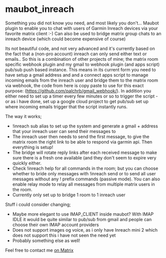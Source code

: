 # maubot_inreach
Something you did not know you need, and most likely you don't... Maubot plugin to enable you to chat with users of Garmin Inreach devices via your favorite matrix client :-) Can also be used to bridge matrix group chats to an inreach device (which could become expensive of course)


Its not beautiful code, and not very advanced and it's currently based on the fact that a (non-pro account) inreach can only send either text or emails.. So this is a combination of other projects of mine; the matrix room specific webhook plugin and my gmail to webhook plugin (and apps script) pub/sub push based instance. This means in its current form you need to have setup a gmail address and and a connect apps script to manage incoming emails from the inreach user and bridge them to the matrix room via webhook, the code from here is copy paste to use for this exact purpose: (https://github.com/palchrb/gmail_webhook/). In addition you either need to set up a timer every few minutes or so to trigger the script - or as i have done, set up a google cloud project to get pub/sub set up where incoming emails trigger that the script instantly runs. 

The way it works;
- !inreach sub alias to set up the system and generate a gmail + address that your inreach user can send their messages to
- The inreach user then needs to send the first message, to give the matrix room the right link to be able to respond via garmin api. Then everything is setup!
- The bridge will rotate reply links after each received message to make sure there is a fresh one available (and they don't seem to expire very quickly either.
- Check !inreach help for all commands in the room; but you can choose whether to bride only messages with !inreach send <message> or to send all user messages without any ! prefix commands (passive mode). You can also enable relay mode to relay all messages from multiple matrix users in the room.
- Currently only set up to bridge 1 room to 1 inreach user

Stuff i could consider changing;
- Maybe more elegant to use IMAP_CLIENT inside maubot? With IMAP IDLE it would be quite similar to pub/sub from gmail and people can choose their own IMAP account providers
- Does not support images og voice, as i only have Inreach mini 2 which does not support this i have not seen the need yet
- Probably something else as well!

Feel free to contact me [on Matrix](https://matrix.to/#/#whatever:vibb.me)
